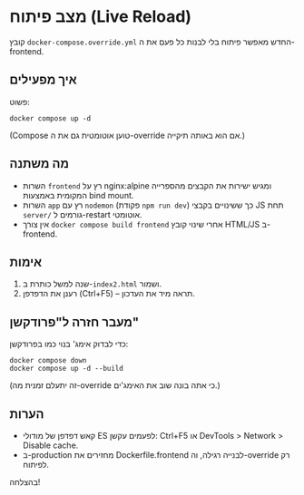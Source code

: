 # מצב פיתוח (Live Reload)

קובץ `docker-compose.override.yml` החדש מאפשר פיתוח בלי לבנות כל פעם את ה-frontend.

## איך מפעילים
פשוט:
```
docker compose up -d
```
(Compose טוען אוטומטית גם את ה-override אם הוא באותה תיקייה.)

## מה משתנה
- השרות `frontend` רץ על nginx:alpine ומגיש ישירות את הקבצים מהספרייה המקומית באמצעות bind mount.
- השרות `app` רץ עם `nodemon` (פקודת `npm run dev`) כך ששינויים בקבצי JS תחת `server/` גורמים ל-restart אוטומטי.
- אין צורך `docker compose build frontend` אחרי שינוי קובץ HTML/JS ב-frontend.

## אימות
1. שנה למשל כותרת ב-`index2.html` ושמור.
2. רענן את הדפדפן (Ctrl+F5) – תראה מיד את העדכון.

## מעבר חזרה ל"פרודקשן"
כדי לבדוק אימג' בנוי כמו בפרודקשן:
```
docker compose down
docker compose up -d --build
```
(זה יתעלם זמנית מה-override כי אתה בונה שוב את האימג'ים.)

## הערות
- קאש דפדפן של מודולי ES לפעמים עקשן: Ctrl+F5 או DevTools > Network > Disable cache.
- ב-production מחזירים את Dockerfile.frontend לבנייה רגילה, וה-override רק לפיתוח.

בהצלחה!

